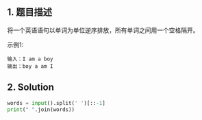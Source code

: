 ## 1. 题目描述

将一个英语语句以单词为单位逆序排放，所有单词之间用一个空格隔开。

示例1:

```
输入：I am a boy
输出：boy a am I
```



## 2. Solution

```python
words = input().split(' ')[::-1]
print(" ".join(words))
```

